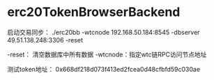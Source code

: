 # erc20TokenBrowserBackend

启动交易同步：
./erc20bb  -wtcnode 192.168.50.184:8545 -dbserver 49.51.138.248:3306 -reset

-reset： 清空数据库中所有数据
-wtcnode：指定wtc链RPC访问节点地址


测试token地址：
0x668df218d073f413ed2fcea0d48cfbfd59c030ae
